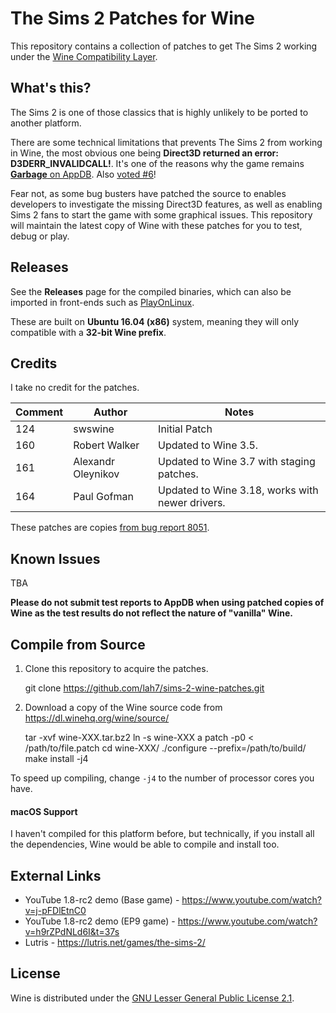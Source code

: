 # The Sims 2 Patches for Wine

This repository contains a collection of patches to get The Sims 2 working under
the [Wine Compatibility Layer](https://www.winehq.org/).


## What's this?

The Sims 2 is one of those classics that is highly unlikely to be ported to
another platform.

There are some technical limitations that prevents The Sims 2 from working in Wine,
the most obvious one being **Direct3D returned an error: D3DERR_INVALIDCALL!**.
It's one of the reasons why the game remains
[**Garbage** on AppDB](https://appdb.winehq.org/objectManager.php?sClass=application&iId=1942). Also [voted #6](https://appdb.winehq.org/votestats.php)!

Fear not, as some bug busters have patched the source to enables developers to
investigate the missing Direct3D features, as well as enabling Sims 2 fans to start
the game with some graphical issues. This repository will maintain the latest
copy of Wine with these patches for you to test, debug or play.


## Releases

See the **Releases** page for the compiled binaries, which can also be imported
in front-ends such as [PlayOnLinux](http://www.playonlinux.com/en).

These are built on **Ubuntu 16.04 (x86)** system, meaning they will only
compatible with a **32-bit Wine prefix**.


## Credits

I take no credit for the patches.

Comment | Author                | Notes
--------| --------------------- | -----------------
124     | swswine               | Initial Patch
160     | Robert Walker         | Updated to Wine 3.5.
161     | Alexandr Oleynikov    | Updated to Wine 3.7 with staging patches.
164     | Paul Gofman           | Updated to Wine 3.18, works with newer drivers.

These patches are copies [from bug report 8051](https://bugs.winehq.org/show_bug.cgi?id=8051).


## Known Issues

TBA

**Please do not submit test reports to AppDB when using patched copies of Wine
as the test results do not reflect the nature of "vanilla" Wine.**

## Compile from Source

1. Clone this repository to acquire the patches.

    git clone https://github.com/lah7/sims-2-wine-patches.git

2. Download a copy of the Wine source code from https://dl.winehq.org/wine/source/

    tar -xvf wine-XXX.tar.bz2
    ln -s wine-XXX a
    patch -p0 < /path/to/file.patch
    cd wine-XXX/
    ./configure --prefix=/path/to/build/
    make install -j4

To speed up compiling, change `-j4` to the number of processor cores you have.

#### macOS Support

I haven't compiled for this platform before, but technically, if you install
all the dependencies, Wine would be able to compile and install too.


## External Links

* YouTube 1.8-rc2 demo (Base game) - https://www.youtube.com/watch?v=j-pFDlEtnC0
* YouTube 1.8-rc2 demo (EP9 game) - https://www.youtube.com/watch?v=h9rZPdNLd6I&t=37s
* Lutris - https://lutris.net/games/the-sims-2/


## License

Wine is distributed under the [GNU Lesser General Public License 2.1](https://source.winehq.org/source/LICENSE).

